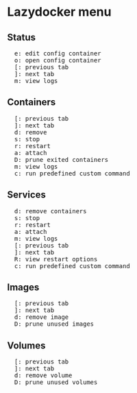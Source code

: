 # Lazydocker menu

## Status

<pre>
  <kbd>e</kbd>: edit config container
  <kbd>o</kbd>: open config container
  <kbd>[</kbd>: previous tab
  <kbd>]</kbd>: next tab
  <kbd>m</kbd>: view logs
</pre>

## Containers

<pre>
  <kbd>[</kbd>: previous tab
  <kbd>]</kbd>: next tab
  <kbd>d</kbd>: remove
  <kbd>s</kbd>: stop
  <kbd>r</kbd>: restart
  <kbd>a</kbd>: attach
  <kbd>D</kbd>: prune exited containers
  <kbd>m</kbd>: view logs
  <kbd>c</kbd>: run predefined custom command
</pre>

## Services

<pre>
  <kbd>d</kbd>: remove containers
  <kbd>s</kbd>: stop
  <kbd>r</kbd>: restart
  <kbd>a</kbd>: attach
  <kbd>m</kbd>: view logs
  <kbd>[</kbd>: previous tab
  <kbd>]</kbd>: next tab
  <kbd>R</kbd>: view restart options
  <kbd>c</kbd>: run predefined custom command
</pre>

## Images

<pre>
  <kbd>[</kbd>: previous tab
  <kbd>]</kbd>: next tab
  <kbd>d</kbd>: remove image
  <kbd>D</kbd>: prune unused images
</pre>

## Volumes

<pre>
  <kbd>[</kbd>: previous tab
  <kbd>]</kbd>: next tab
  <kbd>d</kbd>: remove volume
  <kbd>D</kbd>: prune unused volumes
</pre>
